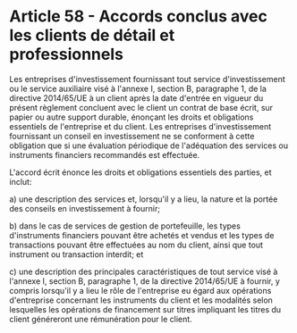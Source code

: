 # Article 58 - Accords conclus avec les clients de détail et professionnels


Les entreprises d'investissement fournissant tout service d'investissement ou le service auxiliaire visé à l'annexe I, section B, paragraphe 1, de la directive 2014/65/UE à un client après la date d'entrée en vigueur du présent règlement concluent avec le client un contrat de base écrit, sur papier ou autre support durable, énonçant les droits et obligations essentiels de l'entreprise et du client. Les entreprises d'investissement fournissant un conseil en investissement ne se conforment à cette obligation que si une évaluation périodique de l'adéquation des services ou instruments financiers recommandés est effectuée.

L'accord écrit énonce les droits et obligations essentiels des parties, et inclut:

a) une description des services et, lorsqu'il y a lieu, la nature et la portée des conseils en investissement à fournir;

b) dans le cas de services de gestion de portefeuille, les types d'instruments financiers pouvant être achetés et vendus et les types de transactions pouvant être effectuées au nom du client, ainsi que tout instrument ou transaction interdit; et

c) une description des principales caractéristiques de tout service visé à l'annexe I, section B, paragraphe 1, de la directive 2014/65/UE à fournir, y compris lorsqu'il y a lieu le rôle de l'entreprise eu égard aux opérations d'entreprise concernant les instruments du client et les modalités selon lesquelles les opérations de financement sur titres impliquant les titres du client généreront une rémunération pour le client.
